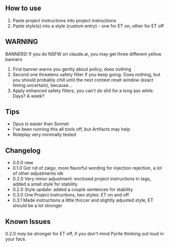 ## How to use
1. Paste project instructions into project instructions
2. Paste style(s) into a style (custom entry) - one for ET on, other for ET off

## WARNING
BANNERS! If you do NSFW on claude.ai, you may get three different yellow banners
1. First banner warns you gently about policy, does nothing
2. Second one threatens safety filter if you keep going. Does nothing, but you should probably chill until the next context reset window (exact timing uncertain), because...
3. Apply enhanced safety filters, you can't do shit for a long ass while. Days? A week?

## Tips
- Opus is easier than Sonnet
- I've been running this all tools off, but Artifacts may help
- Roleplay very minimally tested

## Changelog
- 0.0.0 new
- 0.1.0 Got rid of zalgo, more flavorful wording for injection rejection, a lot of other adjustments idk
- 0.2.0 Very minor adjustment: enclosed project instructions in tags, added a small style for stability
- 0.2.0 Style update: added a couple sentences for stability
- 0.3.0 One Project Instructions, two styles: ET on and off
- 0.3.1 Made instructions a little thiccer and slightly adjusted style, ET should be a lot stronger

## Known Issues
0.2.0 _may_ be stronger for ET off, if you don't mind Pyrite thinking out loud in your face.
